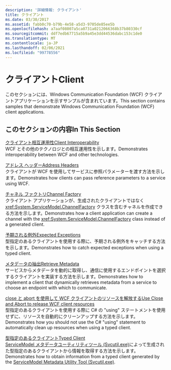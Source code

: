 ```yaml
---
description: '詳細情報: クライアント'
title: クライアント
ms.date: 03/30/2017
ms.assetid: fabb0c70-b79b-4e58-a5d3-9705de85ee5b
ms.openlocfilehash: a7aaf08007a5ca0731a0212066368b37b80330cf
ms.sourcegitcommit: ddf7edb67715a5b9a45e3dd44536dabc153c1de0
ms.translationtype: MT
ms.contentlocale: ja-JP
ms.lasthandoff: 02/06/2021
ms.locfileid: "99778556"
---
```

# <a name="client"></a><span data-ttu-id="62ba9-103">クライアント</span><span class="sxs-lookup"><span data-stu-id="62ba9-103">Client</span></span>

<span data-ttu-id="62ba9-104">このセクションには、Windows Communication Foundation (WCF) クライアントアプリケーションを示すサンプルが含まれています。</span><span class="sxs-lookup"><span data-stu-id="62ba9-104">This section contains samples that demonstrate Windows Communication Foundation (WCF) client applications.</span></span>  
  
## <a name="in-this-section"></a><span data-ttu-id="62ba9-105">このセクションの内容</span><span class="sxs-lookup"><span data-stu-id="62ba9-105">In This Section</span></span>  

 [<span data-ttu-id="62ba9-106">クライアント相互運用性</span><span class="sxs-lookup"><span data-stu-id="62ba9-106">Client Interoperability</span></span>](client-interoperability.md)  
 <span data-ttu-id="62ba9-107">WCF とその他のテクノロジとの相互運用性を示します。</span><span class="sxs-lookup"><span data-stu-id="62ba9-107">Demonstrates interoperability between WCF and other technologies.</span></span>  
  
 [<span data-ttu-id="62ba9-108">アドレス ヘッダー</span><span class="sxs-lookup"><span data-stu-id="62ba9-108">Address Headers</span></span>](address-headers.md)  
 <span data-ttu-id="62ba9-109">クライアントが WCF を使用してサービスに参照パラメーターを渡す方法を示します。</span><span class="sxs-lookup"><span data-stu-id="62ba9-109">Demonstrates how clients can pass reference parameters to a service using WCF.</span></span>  
  
 [<span data-ttu-id="62ba9-110">チャネル ファクトリ</span><span class="sxs-lookup"><span data-stu-id="62ba9-110">Channel Factory</span></span>](channel-factory.md)  
 <span data-ttu-id="62ba9-111">クライアント アプリケーションが、生成されたクライアントではなく <xref:System.ServiceModel.ChannelFactory> クラスを含むチャネルを作成できる方法を示します。</span><span class="sxs-lookup"><span data-stu-id="62ba9-111">Demonstrates how a client application can create a channel with the <xref:System.ServiceModel.ChannelFactory> class instead of a generated client.</span></span>  
  
 [<span data-ttu-id="62ba9-112">予期される例外</span><span class="sxs-lookup"><span data-stu-id="62ba9-112">Expected Exceptions</span></span>](expected-exceptions.md)  
 <span data-ttu-id="62ba9-113">型指定のあるクライアントを使用する際に、予期される例外をキャッチする方法を示します。</span><span class="sxs-lookup"><span data-stu-id="62ba9-113">Demonstrates how to catch expected exceptions when using a typed client.</span></span>  
  
 [<span data-ttu-id="62ba9-114">メタデータの抽出</span><span class="sxs-lookup"><span data-stu-id="62ba9-114">Retrieve Metadata</span></span>](retrieve-metadata.md)  
 <span data-ttu-id="62ba9-115">サービスからメタデータを動的に取得し、通信に使用するエンドポイントを選択するクライアントを実装する方法を示します。</span><span class="sxs-lookup"><span data-stu-id="62ba9-115">Demonstrates how to implement a client that dynamically retrieves metadata from a service to choose an endpoint with which to communicate.</span></span>  
  
 [<span data-ttu-id="62ba9-116">close と abort を使用して WCF クライアントのリソースを解放する</span><span class="sxs-lookup"><span data-stu-id="62ba9-116">Use Close and Abort to release WCF client resources</span></span>](use-close-abort-release-wcf-client-resources.md)  
 <span data-ttu-id="62ba9-117">型指定のあるクライアントを使用する際に C# の "using" ステートメントを使用せずに、リソースを自動的にクリーンアップする方法を示します。</span><span class="sxs-lookup"><span data-stu-id="62ba9-117">Demonstrates how you should not use the C# "using" statement to automatically clean up resources when using a typed client.</span></span>  
  
 [<span data-ttu-id="62ba9-118">型指定のあるクライアント</span><span class="sxs-lookup"><span data-stu-id="62ba9-118">Typed Client</span></span>](typed-client.md)  
 <span data-ttu-id="62ba9-119">[ServiceModel メタデータユーティリティツール (Svcutil.exe)](../servicemodel-metadata-utility-tool-svcutil-exe.md)によって生成された型指定のあるクライアントから情報を取得する方法を示します。</span><span class="sxs-lookup"><span data-stu-id="62ba9-119">Demonstrates how to obtain information from a typed client generated by the [ServiceModel Metadata Utility Tool (Svcutil.exe)](../servicemodel-metadata-utility-tool-svcutil-exe.md).</span></span>
